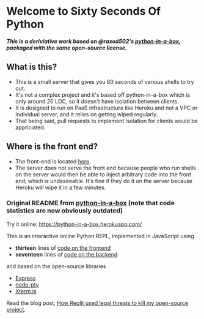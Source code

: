# Welcome to Sixty Seconds Of Python
***This is a deriviative work based on @raxod502's [python-in-a-box](https://github.com/raxod502/python-in-a-box), packaged with the same open-source license.***

## What is this?
- This is a small server that gives you 60 seconds of various shells to try out.
- It's not a complex project and it's based off python-in-a-box which is only around 20 LOC, so it doesn't have isolation between clients.
- It is designed to run on PaaS infrastructure like Heroku and not a VPC or individual server, and it relies on getting wiped regularly.
- That being said, pull requests to implement isolation for clients would be appriciated.

## Where is the front end?
- The front-end is located [here](https://github.com/shaunakg/sixty-seconds-of-python-frontend).
- The server does not serve the front end because people who run shells on the server would then be able to inject arbitrary code into the front end, which is undesireable. It's fine if they do it on the server because Heroku will wipe it in a few minutes.



### Original README from [python-in-a-box](https://github.com/raxod502/python-in-a-box) (note that code statistics are now obviously outdated)

Try it online: <https://python-in-a-box.herokuapp.com/>

This is an interactive online Python REPL, implemented in JavaScript
using

* **thirteen** lines of [code on the frontend](https://github.com/raxod502/python-in-a-box/blob/master/index.html#L32-L48)
* **seventeen** lines of [code on the backend](https://github.com/raxod502/python-in-a-box/blob/master/server.js#L1-L23)

and based on the open-source libraries

* [Express](https://expressjs.com/)
* [node-pty](https://github.com/microsoft/node-pty)
* [Xterm.js](https://xtermjs.org/)

Read the blog post, [How Replit used legal threats to kill my open-source project](https://intuitiveexplanations.com/tech/replit/).
